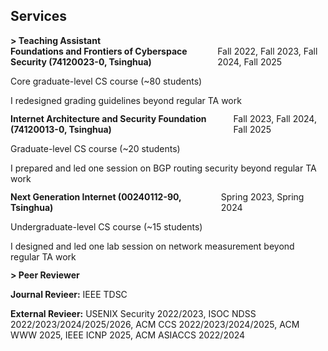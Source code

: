 ## Services

<h4 style="margin:0 ;">> Teaching Assistant</h4>

<div style="margin-bottom: 12px;">
  <div style="margin: 0; display: flex; justify-content: space-between; align-items: center;">
      <span><b>Foundations and Frontiers of Cyberspace Security (74120023-0, Tsinghua)</b></span>
      <span>Fall 2022, Fall 2023, Fall 2024, Fall 2025</span>
  </div>
  <p style="margin-bottom: 0;">Core graduate-level CS course (~80 students)</p>
  <p style="margin-bottom: 0;">I redesigned grading guidelines beyond regular TA work</p>
</div>

<div style="margin-bottom: 12px;">
  <div style="margin: 0; display: flex; justify-content: space-between; align-items: center;">
      <span><b>Internet Architecture and Security Foundation (74120013-0, Tsinghua)</b></span>
      <span>Fall 2023, Fall 2024, Fall 2025</span>
  </div>
  <p style="margin-bottom: 0;">Graduate-level CS course (~20 students)</p>
  <p style="margin-bottom: 0;">I prepared and led one session on BGP routing security beyond regular TA work</p>
</div>

<div style="margin-bottom: 12px;">
  <div style="margin: 0; display: flex; justify-content: space-between; align-items: center;">
      <span><b>Next Generation Internet (00240112-90, Tsinghua)</b></span>
      <span>Spring 2023, Spring 2024</span>
  </div>
  <p style="margin-bottom: 0;">Undergraduate-level CS course (~15 students)</p>
  <p style="margin-bottom: 0;">I designed and led one lab session on network measurement beyond regular TA work</p>
</div>

<h4 style="margin:0 ;">> Peer Reviewer</h4>

<p style="margin-bottom: 0;"><b>Journal Revieer:</b> IEEE TDSC</p>
<p style="margin-bottom: 0;"><b>External Revieer:</b> USENIX Security 2022/2023, ISOC NDSS 2022/2023/2024/2025/2026, ACM CCS 2022/2023/2024/2025, ACM WWW 2025, IEEE ICNP 2025, ACM ASIACCS 2022/2024</p>
